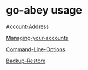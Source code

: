 # go-abey usage

[Account-Address](Account-Address.md)

[Managing-your-accounts](Managing-your-accounts.md)

[Command-Line-Options](Command-Line-Options.md)

[Backup-Restore](Backup-&-restore.md)
